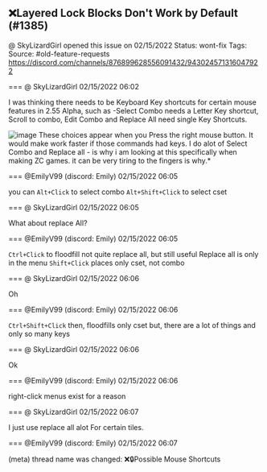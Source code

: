 ## ❌Layered Lock Blocks Don't Work by Default (#1385)
@ SkyLizardGirl opened this issue on 02/15/2022
Status: wont-fix
Tags: 
Source: #old-feature-requests https://discord.com/channels/876899628556091432/943024571316047922


=== @ SkyLizardGirl 02/15/2022 06:02

I was thinking there needs to be Keyboard Key shortcuts for certain mouse features in 2.55 Alpha, such as -Select Combo needs a Letter Key shortcut, Scroll to combo, Edit Combo and Replace All need single Key Shortcuts.

![image](https://cdn.discordapp.com/attachments/943024571316047922/943024588890177536/unknown.png?ex=65e6b596&is=65d44096&hm=0c35e769ea8e5c14d3b84d1ee4a178a22ae380c4ca3db6b221d4cfe95f103985&)
These choices appear when you Press the right mouse button.
It would make work faster if those commands had keys.
I do alot of Select Combo and Replace all - is why i am looking at this specifically when making ZC games.
it can be very tiring to the fingers is why.*

=== @EmilyV99 (discord: Emily) 02/15/2022 06:05

you can `Alt+Click` to select combo
`Alt+Shift+Click` to select cset

=== @ SkyLizardGirl 02/15/2022 06:05

What about replace All?

=== @EmilyV99 (discord: Emily) 02/15/2022 06:05

`Ctrl+Click` to floodfill
not quite replace all, but still useful
Replace all is only in the menu
`Shift+Click` places only cset, not combo

=== @ SkyLizardGirl 02/15/2022 06:06

Oh

=== @EmilyV99 (discord: Emily) 02/15/2022 06:06

`Ctrl+Shift+Click` then, floodfills only cset
but, there are a lot of things and only so many keys

=== @ SkyLizardGirl 02/15/2022 06:06

Ok

=== @EmilyV99 (discord: Emily) 02/15/2022 06:06

right-click menus exist for a reason

=== @ SkyLizardGirl 02/15/2022 06:07

I just use replace all alot
For certain tiles.

=== @EmilyV99 (discord: Emily) 02/15/2022 06:07

(meta) thread name was changed: ❌🔒Possible Mouse Shortcuts
